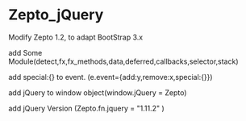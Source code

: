 # Zepto_jQuery
Modify Zepto 1.2, to adapt BootStrap 3.x

add Some Module(detect,fx,fx_methods,data,deferred,callbacks,selector,stack)

add special:{} to event. (e.event={add:y,remove:x,special:{}})

add jQuery to window object(window.jQuery = Zepto)

add jQuery Version (Zepto.fn.jquery = "1.11.2" )
